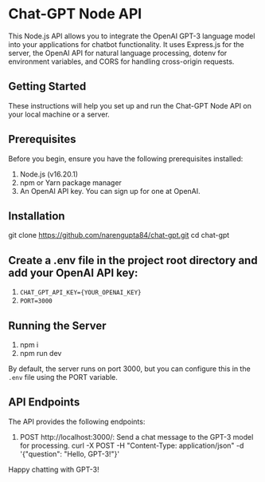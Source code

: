 # Chat-GPT Node API

This Node.js API allows you to integrate the OpenAI GPT-3 language model into your applications for chatbot functionality. It uses Express.js for the server, the OpenAI API for natural language processing, dotenv for environment variables, and CORS for handling cross-origin requests.

## Getting Started
These instructions will help you set up and run the Chat-GPT Node API on your local machine or a server.

## Prerequisites
Before you begin, ensure you have the following prerequisites installed:

1. Node.js (v16.20.1)
2. npm or Yarn package manager
3. An OpenAI API key. You can sign up for one at OpenAI.


## Installation
git clone https://github.com/narengupta84/chat-gpt.git
cd chat-gpt

## Create a .env file in the project root directory and add your OpenAI API key:
1. `CHAT_GPT_API_KEY={YOUR_OPENAI_KEY}`
2. `PORT=3000`


## Running the Server
1. npm i
2. npm run dev

By default, the server runs on port 3000, but you can configure this in the ``.env`` file using the PORT variable.

## API Endpoints

The API provides the following endpoints:

1. POST http://localhost:3000/: Send a chat message to the GPT-3 model for processing.
curl -X POST -H "Content-Type: application/json" -d '{"question": "Hello, GPT-3!"}' 


Happy chatting with GPT-3!
